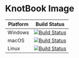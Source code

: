 # KnotBook Image

|Platform|Build Status|
|----|----|
|Windows|[![Build Status](https://dev.azure.com/yuliu2016/knotbook-image/_apis/build/status/yuliu2016.knotbook-image?branchName=master&jobName=Windows)](https://dev.azure.com/yuliu2016/knotbook-image/_build/latest?definitionId=1&branchName=master)|
|macOS|[![Build Status](https://dev.azure.com/yuliu2016/knotbook-image/_apis/build/status/yuliu2016.knotbook-image?branchName=master&jobName=macOS)](https://dev.azure.com/yuliu2016/knotbook-image/_build/latest?definitionId=1&branchName=master)|
|Linux|[![Build Status](https://dev.azure.com/yuliu2016/knotbook-image/_apis/build/status/yuliu2016.knotbook-image?branchName=master&jobName=Linux)](https://dev.azure.com/yuliu2016/knotbook-image/_build/latest?definitionId=1&branchName=master)|

